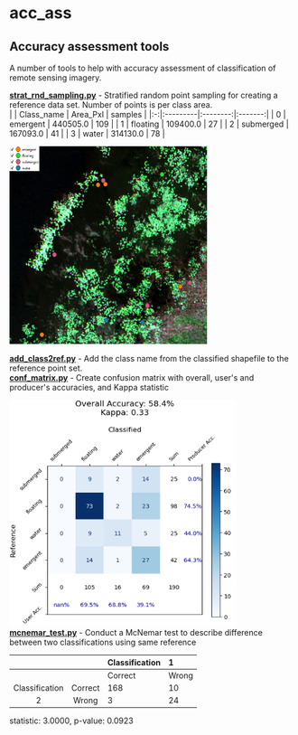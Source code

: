 # acc_ass
## Accuracy assessment tools
A number of tools to help with accuracy assessment of classification of remote sensing imagery.

<b>[strat_rnd_sampling.py](https://github.com/timwh/acc_ass/blob/main/strat_rnd_sampling.py)</b>  - Stratified random point sampling for creating a reference data set. Number of points is per class area. <br>
  | | Class_name | Area_Pxl	| samples |
  |:-:|:---------|:--------:|:-------:|
  | 0 |	emergent |	440505.0	| 109 |
  | 1	| floating	| 109400.0	| 27 |
  | 2	| submerged	| 167093.0	| 41 |
  | 3	| water	| 314130.0 |	78 |

<img src="https://github.com/timwh/acc_ass/blob/main/images/Screenshot%202025-03-31093809.png" width="350" height="350" />

<b>[add_class2ref.py](https://github.com/timwh/acc_ass/blob/main/add_class2ref.py)</b> - Add the class name from the classified shapefile to the reference point set. <br>
<b>[conf_matrix.py](https://github.com/timwh/acc_ass/blob/main/conf_matrix.py)</b> - Create confusion matrix with overall, user's and producer's accuracies, and Kappa statistic

<img src="https://github.com/timwh/acc_ass/blob/main/images/Screenshot2025-03-28160534.png" width="400" height="400" /><br>
<b>[mcnemar_test.py](https://github.com/timwh/acc_ass/blob/main/mcnemar_test.py)</b> - Conduct a McNemar test to describe difference between two classifications using same reference

|||Classification|1|
|:-:|:-:|:------|:-------|
|||Correct|Wrong|
|Classification|Correct|168|10|
|2|Wrong|3|24|

statistic: 3.0000, p-value: 0.0923
